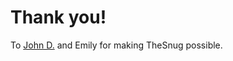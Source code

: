 <h1>Thank you!</h1>
<p>To <a href="https://m712.xyz">John D.</a> and Emily for making TheSnug possible.</p>
